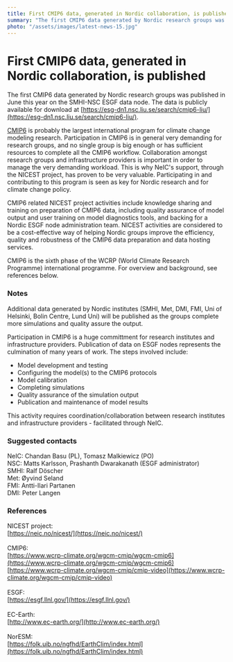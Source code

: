 ```yaml
---
title: First CMIP6 data, generated in Nordic collaboration, is published
summary: "The first CMIP6 data generated by Nordic research groups was published in June this year. CMIP6 is probably the largest international program for climate change modeling research, and collaboration amongst research groups and infrastructure providers is important for managing the very demanding workload."
photo: "/assets/images/latest-news-15.jpg"
---
```


First CMIP6 data, generated in Nordic collaboration, is published
===============================

The first CMIP6 data generated by Nordic research groups was published in June this year on the SMHI-NSC ESGF data node. The data is publicly available for download at [https://esg-dn1.nsc.liu.se/search/cmip6-liu/](https://esg-dn1.nsc.liu.se/search/cmip6-liu/). <br>

[CMIP6](https://www.wcrp-climate.org/wgcm-cmip/wgcm-cmip6) is probably the largest international program for climate change modeling research. Participation in CMIP6 is in general very demanding for research groups, and no single group is big enough or has sufficient resources to complete all the CMIP6 workflow. Collaboration amongst research groups and infrastructure providers is important in order to manage the very demanding workload. This is why NeIC's support, through the NICEST project, has proven to be very valuable. Participating in and contributing to this program is seen as key for Nordic research and for climate change policy. <br> 

CMIP6 related NICEST project activities include knowledge sharing and training on preparation of CMIP6 data, including quality assurance of model output and user training on model diagnostics tools, and backing for a Nordic ESGF node administration team. NICEST activities are considered to be a cost-effective way of helping Nordic groups improve the efficiency​​, quality and ​​robustness​​ of ​​the CMIP6 data preparation and data hosting services. <br>

CMIP6 is the sixth phase of the WCRP (World Climate Research Programme) international programme. For overview and background, see references below.
<br>

### Notes
Additional data generated by Nordic institutes (SMHI, Met, DMI, FMI, Uni of Helsinki, Bolin Centre, Lund Uni) will be published as the groups complete more simulations and quality assure the output.

Participation in CMIP6 is a huge committment for research institutes and infrastructure providers. Publication of data on ESGF nodes represents the culmination of many years of work. The steps involved include:
* Model development and testing
* Configuring the model(s) to the CMIP6 protocols
* Model calibration
* Completing simulations
* Quality assurance of the simulation output
* Publication and maintenance of model results<br>

<p>This activity requires coordination/collaboration between research institutes and infrastructure providers - facilitated through NeIC.</p>

### Suggested contacts
NeIC: Chandan Basu (PL), Tomasz Malkiewicz (PO) <br>
NSC: Matts Karlsson, Prashanth Dwarakanath (ESGF administrator) <br>
SMHI: Ralf Döscher <br>
Met: Øyvind Seland <br>
FMI: Antti-Ilari Partanen <br>
DMI: Peter Langen <br>

### References
NICEST project: <br>
[https://neic.no/nicest/](https://neic.no/nicest/)<br>
<br>
CMIP6:<br>
[https://www.wcrp-climate.org/wgcm-cmip/wgcm-cmip6](https://www.wcrp-climate.org/wgcm-cmip/wgcm-cmip6)<br>
[https://www.wcrp-climate.org/wgcm-cmip/cmip-video](https://www.wcrp-climate.org/wgcm-cmip/cmip-video)<br>
<br>
ESGF:<br>
[https://esgf.llnl.gov/](https://esgf.llnl.gov/)<br>
<br>
EC-Earth:<br>
[http://www.ec-earth.org/](http://www.ec-earth.org/)<br>
<br>
NorESM:<br>
[https://folk.uib.no/ngfhd/EarthClim/index.html](https://folk.uib.no/ngfhd/EarthClim/index.html)
